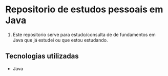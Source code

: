 # Repositorio de estudos pessoais em Java

1. Este repositorio serve para estudo/consulta de de fundamentos em Java que já estudei ou que estou estudando.

## Tecnologias utilizadas
- Java
